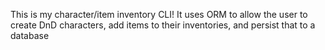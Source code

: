 This is my character/item inventory CLI! It uses ORM to allow the user to create DnD characters, add items to their inventories, and persist that to a database
